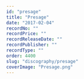 ```yaml
---
id: "presage"
title: "Presage"
date: "2017-02-04"
recordNo: ""
recordPrice: ""
recordReleaseDate: ""
recordPublisher: ""
recordType: ""
order: 4400
slug: "discography/presage"
coverImage: "Presage.png"
---
```



